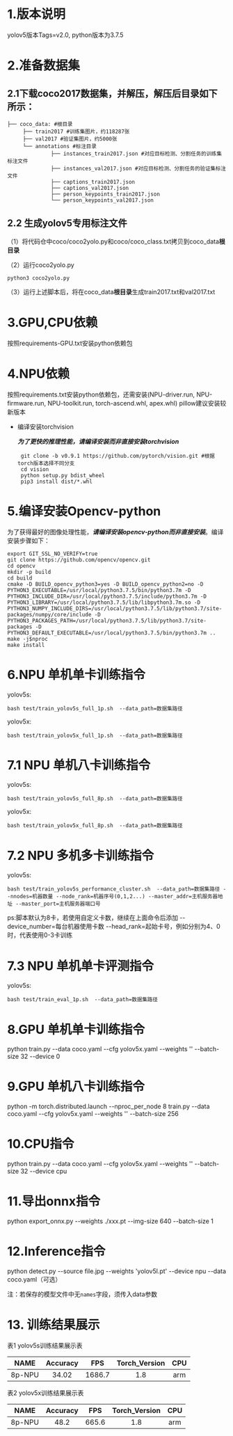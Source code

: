 # 1.版本说明
yolov5版本Tags=v2.0, python版本为3.7.5

# 2.准备数据集

## 2.1下载coco2017数据集，并解压，解压后目录如下所示：

```
├── coco_data: #根目录
     ├── train2017 #训练集图片，约118287张
     ├── val2017 #验证集图片，约5000张
     └── annotations #标注目录
     		  ├── instances_train2017.json #对应目标检测、分割任务的训练集标注文件
     		  ├── instances_val2017.json #对应目标检测、分割任务的验证集标注文件
     		  ├── captions_train2017.json 
     		  ├── captions_val2017.json 
     		  ├── person_keypoints_train2017.json 
     		  └── person_keypoints_val2017.json
```

## 2.2 生成yolov5专用标注文件

（1）将代码仓中coco/coco2yolo.py和coco/coco_class.txt拷贝到coco_data**根目录**

（2）运行coco2yolo.py

```
python3 coco2yolo.py
```

（3）运行上述脚本后，将在coco_data**根目录**生成train2017.txt和val2017.txt


# 3.GPU,CPU依赖
按照requirements-GPU.txt安装python依赖包  

# 4.NPU依赖
按照requirements.txt安装python依赖包，还需安装(NPU-driver.run, NPU-firmware.run, NPU-toolkit.run, torch-ascend.whl, apex.whl)
pillow建议安装较新版本

- 编译安装torchvision

  ***为了更快的推理性能，请编译安装而非直接安装torchvision***

   ```
    git clone -b v0.9.1 https://github.com/pytorch/vision.git #根据torch版本选择不同分支
    cd vision
    python setup.py bdist_wheel
    pip3 install dist/*.whl
   ```

# 5.编译安装Opencv-python

为了获得最好的图像处理性能，***请编译安装opencv-python而非直接安装***。编译安装步骤如下：

```
export GIT_SSL_NO_VERIFY=true
git clone https://github.com/opencv/opencv.git
cd opencv
mkdir -p build
cd build
cmake -D BUILD_opencv_python3=yes -D BUILD_opencv_python2=no -D PYTHON3_EXECUTABLE=/usr/local/python3.7.5/bin/python3.7m -D PYTHON3_INCLUDE_DIR=/usr/local/python3.7.5/include/python3.7m -D PYTHON3_LIBRARY=/usr/local/python3.7.5/lib/libpython3.7m.so -D PYTHON3_NUMPY_INCLUDE_DIRS=/usr/local/python3.7.5/lib/python3.7/site-packages/numpy/core/include -D PYTHON3_PACKAGES_PATH=/usr/local/python3.7.5/lib/python3.7/site-packages -D PYTHON3_DEFAULT_EXECUTABLE=/usr/local/python3.7.5/bin/python3.7m ..
make -j$nproc
make install
```

# 6.NPU 单机单卡训练指令  
yolov5s:

```
bash test/train_yolov5s_full_1p.sh  --data_path=数据集路径  
```


yolov5x:

```
bash test/train_yolov5x_full_1p.sh  --data_path=数据集路径  
```


# 7.1 NPU 单机八卡训练指令  
yolov5s:

```
bash test/train_yolov5s_full_8p.sh  --data_path=数据集路径
```


yolov5x:

```
bash test/train_yolov5x_full_8p.sh  --data_path=数据集路径  
```

# 7.2 NPU 多机多卡训练指令  
yolov5s:

```
bash test/train_yolov5s_performance_cluster.sh  --data_path=数据集路径 --nnodes=机器数量 --node_rank=机器序号(0,1,2...) --master_addr=主机服务器地址 --master_port=主机服务器端口号
```
ps:脚本默认为8卡，若使用自定义卡数，继续在上面命令后添加 --device_number=每台机器使用卡数 --head_rank=起始卡号，例如分别为4、0时，代表使用0-3卡训练

# 7.3 NPU 单机单卡评测指令  
yolov5s:

```
bash test/train_eval_1p.sh  --data_path=数据集路径
```

# 8.GPU 单机单卡训练指令  
python train.py --data coco.yaml --cfg yolov5x.yaml --weights '' --batch-size 32 --device 0  

# 9.GPU 单机八卡训练指令  
python -m torch.distributed.launch --nproc_per_node 8 train.py --data coco.yaml --cfg yolov5x.yaml --weights '' --batch-size 256  

# 10.CPU指令  
python train.py --data coco.yaml --cfg yolov5x.yaml --weights '' --batch-size 32 --device cpu  

# 11.导出onnx指令
python export_onnx.py --weights ./xxx.pt --img-size 640 --batch-size 1

# 12.Inference指令
python detect.py --source file.jpg --weights 'yolov5l.pt' --device npu --data coco.yaml（可选）

注：若保存的模型文件中无`names`字段，须传入data参数

# 13. 训练结果展示

表1 yolov5s训练结果展示表

|  NAME  | Accuracy |  FPS   | Torch_Version | CPU  |
| :----: | :------: | :----: | :-----------: | :--: |
| 8p-NPU |  34.02   | 1686.7 |      1.8      | arm  |

表2 yolov5x训练结果展示表

|   NAME   | Accuracy |  FPS   | Torch_Version | CPU  |
| :------: | :---: | :----: | :-----------: | :--: |
|  8p-NPU  |   48.2   | 665.6 |      1.8      | arm  |